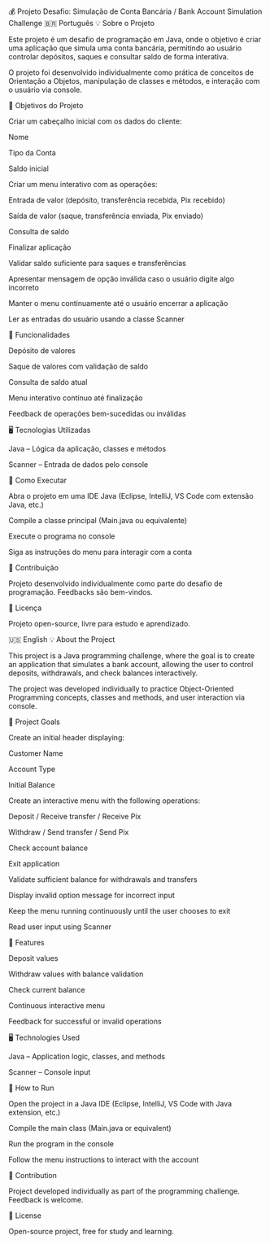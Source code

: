 💰 Projeto Desafio: Simulação de Conta Bancária / Bank Account Simulation Challenge
🇧🇷 Português
💡 Sobre o Projeto

Este projeto é um desafio de programação em Java, onde o objetivo é criar uma aplicação que simula uma conta bancária, permitindo ao usuário controlar depósitos, saques e consultar saldo de forma interativa.

O projeto foi desenvolvido individualmente como prática de conceitos de Orientação a Objetos, manipulação de classes e métodos, e interação com o usuário via console.

🔨 Objetivos do Projeto

Criar um cabeçalho inicial com os dados do cliente:

Nome

Tipo da Conta

Saldo inicial

Criar um menu interativo com as operações:

Entrada de valor (depósito, transferência recebida, Pix recebido)

Saída de valor (saque, transferência enviada, Pix enviado)

Consulta de saldo

Finalizar aplicação

Validar saldo suficiente para saques e transferências

Apresentar mensagem de opção inválida caso o usuário digite algo incorreto

Manter o menu continuamente até o usuário encerrar a aplicação

Ler as entradas do usuário usando a classe Scanner

📄 Funcionalidades

Depósito de valores

Saque de valores com validação de saldo

Consulta de saldo atual

Menu interativo contínuo até finalização

Feedback de operações bem-sucedidas ou inválidas

🖥️ Tecnologias Utilizadas

Java – Lógica da aplicação, classes e métodos

Scanner – Entrada de dados pelo console

📂 Como Executar

Abra o projeto em uma IDE Java (Eclipse, IntelliJ, VS Code com extensão Java, etc.)

Compile a classe principal (Main.java ou equivalente)

Execute o programa no console

Siga as instruções do menu para interagir com a conta

🤝 Contribuição

Projeto desenvolvido individualmente como parte do desafio de programação. Feedbacks são bem-vindos.

📜 Licença

Projeto open-source, livre para estudo e aprendizado.

🇺🇸 English
💡 About the Project

This project is a Java programming challenge, where the goal is to create an application that simulates a bank account, allowing the user to control deposits, withdrawals, and check balances interactively.

The project was developed individually to practice Object-Oriented Programming concepts, classes and methods, and user interaction via console.

🔨 Project Goals

Create an initial header displaying:

Customer Name

Account Type

Initial Balance

Create an interactive menu with the following operations:

Deposit / Receive transfer / Receive Pix

Withdraw / Send transfer / Send Pix

Check account balance

Exit application

Validate sufficient balance for withdrawals and transfers

Display invalid option message for incorrect input

Keep the menu running continuously until the user chooses to exit

Read user input using Scanner

📄 Features

Deposit values

Withdraw values with balance validation

Check current balance

Continuous interactive menu

Feedback for successful or invalid operations

🖥️ Technologies Used

Java – Application logic, classes, and methods

Scanner – Console input

📂 How to Run

Open the project in a Java IDE (Eclipse, IntelliJ, VS Code with Java extension, etc.)

Compile the main class (Main.java or equivalent)

Run the program in the console

Follow the menu instructions to interact with the account

🤝 Contribution

Project developed individually as part of the programming challenge. Feedback is welcome.

📜 License

Open-source project, free for study and learning.
